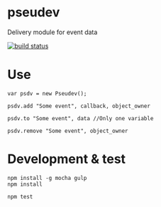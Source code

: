 # pseudev
Delivery module for event data

[![build status](https://projects.filipov.ws/filipov_a/pseudev/badges/master/build.svg)](https://projects.filipov.ws/filipov_a/pseudev/commits/master)

# Use

    var psdv = new Pseudev();

    psdv.add "Some event", callback, object_owner

    psdv.to "Some event", data //Only one variable

    psdv.remove "Some event", object_owner

# Development & test

    npm install -g mocha gulp
    npm install

    npm test
